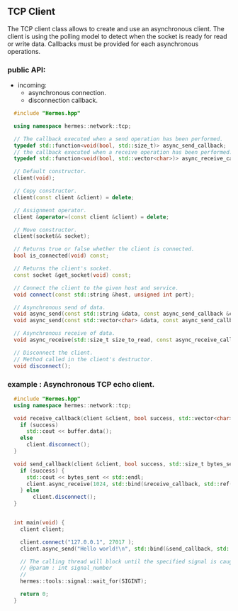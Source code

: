## TCP Client

The TCP client class allows to create and use an asynchronous client. The client is using the polling model to detect
when the socket is ready for read or write data. Callbacks must be provided for each asynchronous operations.


### public API:

- incoming:
  - asynchronous connection.
  - disconnection callback.

```cpp
  #include "Hermes.hpp"

  using namespace hermes::network::tcp;

  // The callback executed when a send operation has been performed.
  typedef std::function<void(bool, std::size_t)> async_send_callback;
  // the callback executed when a receive operation has been performed.
  typedef std::function<void(bool, std::vector<char>)> async_receive_callback;

  // Default constructor.
  client(void);

  // Copy constructor.
  client(const client &client) = delete;

  // Assignment operator.
  client &operator=(const client &client) = delete;

  // Move constructor.
  client(socket&& socket);

  // Returns true or false whether the client is connected.
  bool is_connected(void) const;

  // Returns the client's socket.
  const socket &get_socket(void) const;

  // Connect the client to the given host and service.
  void connect(const std::string &host, unsigned int port);

  // Asynchronous send of data.
  void async_send(const std::string &data, const async_send_callback &callback);
  void async_send(const std::vector<char> &data, const async_send_callback &callback);

  // Asynchronous receive of data.
  void async_receive(std::size_t size_to_read, const async_receive_callback &callback);

  // Disconnect the client.
  // Method called in the client's destructor.
  void disconnect();

```


### example : Asynchronous TCP echo client.


```cpp
  #include "Hermes.hpp"
  using namespace hermes::network::tcp;

  void receive_callback(client &client, bool success, std::vector<char> buffer) {
    if (success)
      std::cout << buffer.data();
    else
      client.disconnect();
  }

  void send_callback(client &client, bool success, std::size_t bytes_sent) {
    if (success) {
      std::cout << bytes_sent << std::endl;
      client.async_receive(1024, std::bind(&receive_callback, std::ref(client), std::placeholders::_1, std::placeholders::_2));
    } else
        client.disconnect();  
  }


  int main(void) {
    client client;

    client.connect("127.0.0.1", 27017 );
    client.async_send("Hello world!\n", std::bind(&send_callback, std::ref(client), std::placeholders::_1, std::placeholders:: _2));

    // The calling thread will block until the specified signal is caught.
    // @param : int signal_number
    //
    hermes::tools::signal::wait_for(SIGINT);

    return 0;
  }

```
